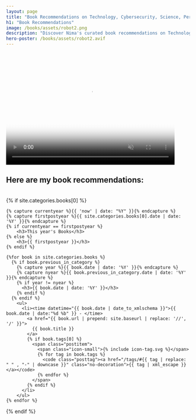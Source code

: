 ```yaml
---
layout: page
title: "Book Recommendations on Technology, Cybersecurity, Science, Personal Growth and More"
h1: "Book Recommendations"
image: /books/assets/robot2.png
description: "Discover Nima's curated book recommendations on Technology, Cybersecurity, Science, Personal Growth, and other practical topics."
hero-poster: /books/assets/robot2.avif
---
```


<video autoplay muted loop playsinline width="462" height="308" poster="{{ page.hero-poster }}">
  <source src="/books/assets/robot2.webm" type="video/webm">
  <source src="/books/assets/robot2.mp4" type="video/mp4">
</video>

<br>

<h2 class="section-intro no-decoration">Here are my book recommendations:</h2>

<br>
<section>
  {% if site.categories.books[0] %}

    {% capture currentyear %}{{ 'now' | date: "%Y" }}{% endcapture %}
    {% capture firstpostyear %}{{ site.categories.books[0].date | date: '%Y' }}{% endcapture %}
    {% if currentyear == firstpostyear %}
        <h3>This year's Books</h3>
    {% else %}
        <h3>{{ firstpostyear }}</h3>
    {% endif %}

    {%for book in site.categories.books %}
      {% if book.previous_in_category %}
        {% capture year %}{{ book.date | date: '%Y' }}{% endcapture %}
        {% capture nyear %}{{ book.previous_in_category.date | date: '%Y' }}{% endcapture %}
        {% if year != nyear %}
          <h3>{{ book.date | date: '%Y' }}</h3>
        {% endif %}
      {% endif %}
        <ul>
          <li><time datetime="{{ book.date | date_to_xmlschema }}">{{ book.date | date:"%d %b" }} - </time>
            <a href="{{ book.url | prepend: site.baseurl | replace: '//', '/' }}">
              {{ book.title }}
            </a>
            {% if book.tags[0] %}
              <span class="postitem">
                <span class="icon-small">{% include icon-tag.svg %}</span>
                {% for tag in book.tags %}
                  <code class="posttag"><a href="/tags/#{{ tag | replace: " " , "-" | downcase }}" class="no-decoration">{{ tag | xml_escape }}</a></code>
                {% endfor %}
              </span>
            {% endif %}
          </li>
        </ul>
    {% endfor %}
  {% endif %}
</section>

